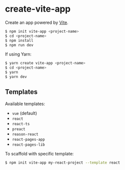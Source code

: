 # create-vite-app

Create an app powered by [Vite](https://github.com/vitejs/vite).

```bash
$ npm init vite-app <project-name>
$ cd <project-name>
$ npm install
$ npm run dev
```

If using Yarn:

```bash
$ yarn create vite-app <project-name>
$ cd <project-name>
$ yarn
$ yarn dev
```

## Templates

Available templates:

- `vue` (default)
- `react`
- `react-ts`
- `preact`
- `reason-react`
- `react-pages-app`
- `react-pages-lib`

To scaffold with specific template:

```bash
$ npm init vite-app my-react-project --template react
```
